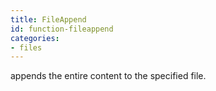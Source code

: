 ```yaml
---
title: FileAppend
id: function-fileappend
categories:
- files
---
```


appends the entire content to the specified file.
